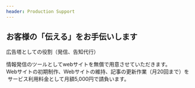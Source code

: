 ```yaml
---
header: Production Support
---
```


## お客様の「伝える」をお手伝いします
広告塔としての役割（発信、告知代行）

情報発信のツールとしてwebサイトを無償で用意させていただきます。  
Webサイトの初期制作、Webサイトの維持、記事の更新作業（月20回まで）を   
 サービス利用料金として月額5,000円で請負います。

